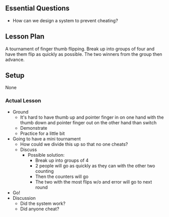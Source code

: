## Essential Questions

- How can we design a system to prevent cheating?

## Lesson Plan

A tournament of finger thumb flipping. Break up into groups of four and have
them flip as quickly as possible. The two winners from the group then advance.

## Setup

None

### Actual Lesson

- Ground
    - It's hard to have thumb up and pointer finger in on one hand with the
      thumb down and pointer finger out on the other hand than switch
    - Demonstrate
    - Practice for a little bit
- Going to have a mini tournament
    - How could we divide this up so that no one cheats?
    - Discuss
        - Possible solution:
            - Break up into groups of 4
            - 2 people will go as quickly as they can with the other two counting
            - Then the counters will go
            - The two with the most flips w/o and error will go to next round
- Go!
- Discussion
    - Did the system work?
    - Did anyone cheat?